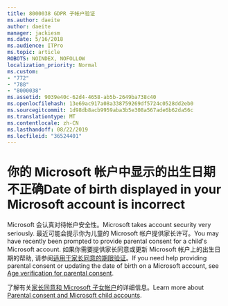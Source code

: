 ```yaml
---
title: 8000038 GDPR 子帐户验证
ms.author: daeite
author: daeite
manager: jackiesm
ms.date: 5/16/2018
ms.audience: ITPro
ms.topic: article
ROBOTS: NOINDEX, NOFOLLOW
localization_priority: Normal
ms.custom:
- "772"
- "788"
- "8000038"
ms.assetid: 9039e40c-62d4-4658-ab5b-2649ba738c40
ms.openlocfilehash: 13e69ac917a08a338759269df5724c0528dd2eb0
ms.sourcegitcommit: 1d98db8acb9959aba3b5e308a567ade6b62da56c
ms.translationtype: MT
ms.contentlocale: zh-CN
ms.lasthandoff: 08/22/2019
ms.locfileid: "36524401"
---
```

# <a name="date-of-birth-displayed-in-your-microsoft-account-is-incorrect"></a><span data-ttu-id="b9fde-102">你的 Microsoft 帐户中显示的出生日期不正确</span><span class="sxs-lookup"><span data-stu-id="b9fde-102">Date of birth displayed in your Microsoft account is incorrect</span></span>

<span data-ttu-id="b9fde-103">Microsoft 会认真对待帐户安全性。</span><span class="sxs-lookup"><span data-stu-id="b9fde-103">Microsoft takes account security very seriously.</span></span> <span data-ttu-id="b9fde-104">最近可能会提示你为儿童的 Microsoft 帐户提供家长许可。</span><span class="sxs-lookup"><span data-stu-id="b9fde-104">You may have recently been prompted to provide parental consent for a child's Microsoft account.</span></span> <span data-ttu-id="b9fde-105">如果你需要提供家长同意或更新 Microsoft 帐户上的出生日期的帮助, 请参阅[适用于家长同意的期限验证](https://go.microsoft.com/fwlink/p/?linkid=874364)。</span><span class="sxs-lookup"><span data-stu-id="b9fde-105">If you need help providing parental consent or updating the date of birth on a Microsoft account, see [Age verification for parental consent](https://go.microsoft.com/fwlink/p/?linkid=874364).</span></span>
  
<span data-ttu-id="b9fde-106">了解有关[家长同意和 Microsoft 子女帐户](https://go.microsoft.com/fwlink/p/?linkid=874365)的详细信息。</span><span class="sxs-lookup"><span data-stu-id="b9fde-106">Learn more about [Parental consent and Microsoft child accounts](https://go.microsoft.com/fwlink/p/?linkid=874365).</span></span>
  